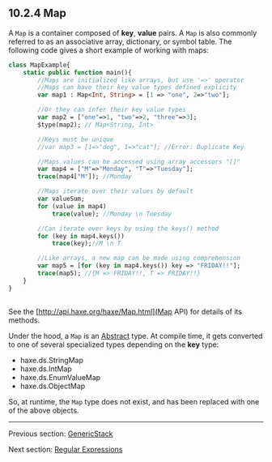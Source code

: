## 10.2.4 Map

A `Map` is a container composed of **key**, **value** pairs.  A `Map` is also commonly referred to as an associative array, dictionary, or symbol table.  The following code gives a short example of working with maps:

```haxe
class MapExample{
	static public function main(){
		//Maps are initialized like arrays, but use '=>' operator
		//Maps can have their key value types defined explicity
		var map1 : Map<Int, String> = [1 => "one", 2=>"two"];

		//Or they can infer their key value types
		var map2 = ["one"=>1, "two"=>2, "three"=>3];
		$type(map2); // Map<String, Int>

		//Keys must be unique
		//var map3 = [1=>"dog", 1=>"cat"]; //Error: Duplicate Key

		//Maps values can be accessed using array accessors "[]"
		var map4 = ["M"=>"Monday", "T"=>"Tuesday"];
		trace(map4["M"]); //Monday

		//Maps iterate over their values by default 
		var valueSum;
		for (value in map4)
			trace(value); //Monday \n Tuesday 

		//Can iterate over keys by using the keys() method
		for (key in map4.keys())
			trace(key);//M \n T 

        //Like arrays, a new map can be made using comprehension
        var map5 = [for (key in map4.keys()) key => "FRIDAY!!"];
        trace(map5); //{M => FRIDAY!!, T => FRIDAY!!}
	}
}
		

```

See the [http://api.haxe.org/haxe/Map.html](Map API) for details of its methods.

Under the hood, a `Map` is an [Abstract](types-abstract.md) type.  At compile time, it gets converted to one of several specialized types depending on the **key** type:


* haxe.ds.StringMap
* haxe.ds.IntMap
* haxe.ds.EnumValueMap
* haxe.ds.ObjectMap


So, at runtime, the `Map` type does not exist, and has been replaced with one of the above objects.

---

Previous section: [GenericStack](std-GenericStack.md)

Next section: [Regular Expressions](std-regex.md)